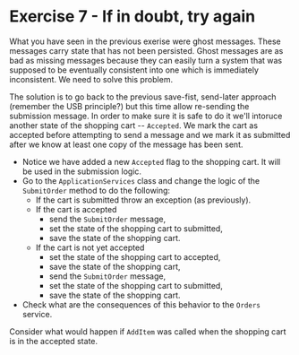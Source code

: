 # Exercise 7 - If in doubt, try again

What you have seen in the previous exerise were ghost messages. These messages carry state that has not been persisted. Ghost messages are as bad as missing messages because they can easily turn a system that was supposed to be eventually consistent into one which is immediately inconsistent. We need to solve this problem.

The solution is to go back to the previous save-fist, send-later approach (remember the USB principle?) but this time allow re-sending the submission message. In order to make sure it is safe to do it we'll intoruce another state of the shopping cart -- `Accepted`. We mark the cart as accepted before attempting to send a message and we mark it as submitted after we know at least one copy of the message has been sent.

- Notice we have added a new `Accepted` flag to the shopping cart. It will be used in the submission logic.
- Go to the `ApplicationServices` class and change the logic of the `SubmitOrder` method to do the following:
  - If the cart is submitted throw an exception (as previously).
  - If the cart is accepted
    - send the `SubmitOrder` message,
    - set the state of the shopping cart to submitted,
    - save the state of the shopping cart.
  - If the cart is not yet accepted
    - set the state of the shopping cart to accepted,
    - save the state of the shopping cart,
    - send the `SubmitOrder` message,
    - set the state of the shopping cart to submitted,
    - save the state of the shopping cart.
- Check what are the consequences of this behavior to the `Orders` service.

Consider what would happen if `AddItem` was called when the shopping cart is in the accepted state.